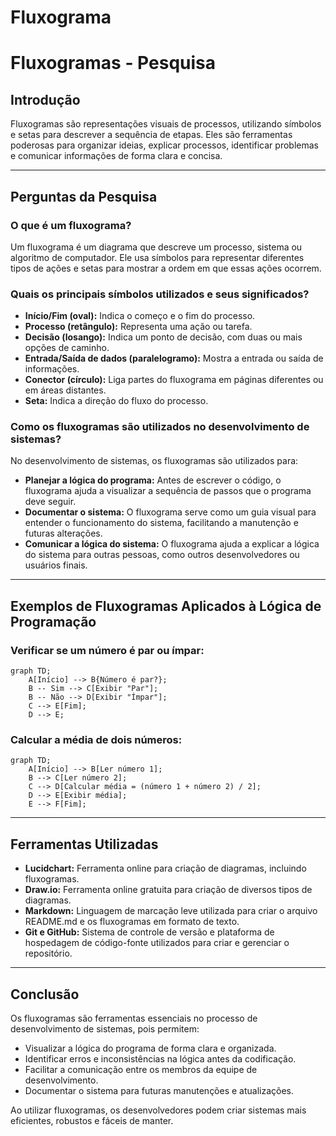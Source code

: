 # Fluxograma
# Fluxogramas - Pesquisa

## Introdução
Fluxogramas são representações visuais de processos, utilizando símbolos e setas para descrever a sequência de etapas. Eles são ferramentas poderosas para organizar ideias, explicar processos, identificar problemas e comunicar informações de forma clara e concisa.

---

## Perguntas da Pesquisa

### O que é um fluxograma?
Um fluxograma é um diagrama que descreve um processo, sistema ou algoritmo de computador. Ele usa símbolos para representar diferentes tipos de ações e setas para mostrar a ordem em que essas ações ocorrem.

### Quais os principais símbolos utilizados e seus significados?

- **Início/Fim (oval):** Indica o começo e o fim do processo.
- **Processo (retângulo):** Representa uma ação ou tarefa.
- **Decisão (losango):** Indica um ponto de decisão, com duas ou mais opções de caminho.
- **Entrada/Saída de dados (paralelogramo):** Mostra a entrada ou saída de informações.
- **Conector (círculo):** Liga partes do fluxograma em páginas diferentes ou em áreas distantes.
- **Seta:** Indica a direção do fluxo do processo.

### Como os fluxogramas são utilizados no desenvolvimento de sistemas?
No desenvolvimento de sistemas, os fluxogramas são utilizados para:

- **Planejar a lógica do programa:** Antes de escrever o código, o fluxograma ajuda a visualizar a sequência de passos que o programa deve seguir.
- **Documentar o sistema:** O fluxograma serve como um guia visual para entender o funcionamento do sistema, facilitando a manutenção e futuras alterações.
- **Comunicar a lógica do sistema:** O fluxograma ajuda a explicar a lógica do sistema para outras pessoas, como outros desenvolvedores ou usuários finais.

---

## Exemplos de Fluxogramas Aplicados à Lógica de Programação

### Verificar se um número é par ou ímpar:
```mermaid
graph TD;
    A[Início] --> B{Número é par?};
    B -- Sim --> C[Exibir "Par"];
    B -- Não --> D[Exibir "Ímpar"];
    C --> E[Fim];
    D --> E;
```

### Calcular a média de dois números:
```mermaid
graph TD;
    A[Início] --> B[Ler número 1];
    B --> C[Ler número 2];
    C --> D[Calcular média = (número 1 + número 2) / 2];
    D --> E[Exibir média];
    E --> F[Fim];
```

---

## Ferramentas Utilizadas

- **Lucidchart:** Ferramenta online para criação de diagramas, incluindo fluxogramas.
- **Draw.io:** Ferramenta online gratuita para criação de diversos tipos de diagramas.
- **Markdown:** Linguagem de marcação leve utilizada para criar o arquivo README.md e os fluxogramas em formato de texto.
- **Git e GitHub:** Sistema de controle de versão e plataforma de hospedagem de código-fonte utilizados para criar e gerenciar o repositório.

---

## Conclusão
Os fluxogramas são ferramentas essenciais no processo de desenvolvimento de sistemas, pois permitem:

- Visualizar a lógica do programa de forma clara e organizada.
- Identificar erros e inconsistências na lógica antes da codificação.
- Facilitar a comunicação entre os membros da equipe de desenvolvimento.
- Documentar o sistema para futuras manutenções e atualizações.

Ao utilizar fluxogramas, os desenvolvedores podem criar sistemas mais eficientes, robustos e fáceis de manter.

